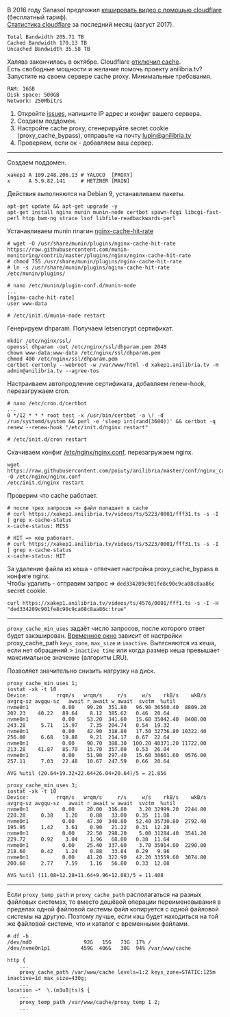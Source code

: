 В 2016 году Sanasol предложил <a href="https://goo.gl/DGxujN">кешировать видео с помощью cloudflare</a> (бесплатный тариф).<br/>
<a href="https://img.poiuty.com/img/41/6fc3f0c7447fce2f96ebe8300af4c341.png">Статистика cloudflare</a> за последний месяц (август 2017).
```
Total Bandwidth 205.71 TB
Cached Bandwidth 170.13 TB
Uncached Bandwidth 35.58 TB
```

Халява закончилась в октябре. Cloudflare <a href="https://img.poiuty.com/img/75/bf96a5525bba1fbbc32e53117c580e75.png">отключил cache</a>.<br/>
Есть свободные мощности и желание помочь проекту anilibria.tv?<br/>
Запустите на своем сервере cache proxy. Минимальные требования.<br/>
```
RAM: 16GB
Disk space: 500GB
Network: 250Mbit/s
```

1. Откройте <a href="https://github.com/poiuty/anilibria/issues">issues</a>, напишите IP адрес и конфиг вашего сервера.<br/> 
2. Создаем поддомен.<br/>
3. Настройте cache proxy, сгенерируйте secret cookie (proxy_cache_bypass), отправьте на почту lupin@anilibria.tv<br/>
4. Проверяем, если ок - добавляем ваш сервер.

<hr/>

Создаем поддомен.

```
xakep1 A 109.248.206.13 # YALOCO  [PROXY]
x      A 5.9.82.141     # HETZNER [MAIN]
```

Действия выполняются на Debian 9, устанавливаем пакеты.
```
apt-get update && apt-get upgrade -y
apt-get install nginx munin munin-node certbot spawn-fcgi libcgi-fast-perl htop bwm-ng strace lsof libfile-readbackwards-perl
```

Устанавливаем munin плагин <a href="https://github.com/munin-monitoring/contrib/blob/master/plugins/nginx/nginx-cache-hit-rate">nginx-cache-hit-rate</a>
```
# wget -O /usr/share/munin/plugins/nginx-cache-hit-rate https://raw.githubusercontent.com/munin-monitoring/contrib/master/plugins/nginx/nginx-cache-hit-rate
# chmod 755 /usr/share/munin/plugins/nginx-cache-hit-rate
# ln -s /usr/share/munin/plugins/nginx-cache-hit-rate /etc/munin/plugins/

# nano /etc/munin/plugin-conf.d/munin-node
...
[nginx-cache-hit-rate]
user www-data

# /etc/init.d/munin-node restart
```

Генерируем dhparam. Получаем letsencrypt сертификат.
```
mkdir /etc/nginx/ssl/
openssl dhparam -out /etc/nginx/ssl/dhparam.pem 2048
chown www-data:www-data /etc/nginx/ssl/dhparam.pem
chmod 400 /etc/nginx/ssl/dhparam.pem
certbot certonly --webroot -w /var/www/html -d xakep1.anilibria.tv -m admin@anilibria.tv --agree-tos
```

Настраиваем автопродление сертификата, добавляем renew-hook, перезагружаем cron.
```
# nano /etc/cron.d/certbot
...
0 */12 * * * root test -x /usr/bin/certbot -a \! -d /run/systemd/system && perl -e 'sleep int(rand(3600))' && certbot -q renew --renew-hook "/etc/init.d/nginx restart"

# /etc/init.d/cron restart
```

Скачиваем конфиг <a href="https://github.com/poiuty/anilibria/blob/master/conf/nginx_caching_proxy.conf">/etc/nginx/nginx.conf</a>, перезагружаем nginx.
```
wget https://raw.githubusercontent.com/poiuty/anilibria/master/conf/nginx_caching_proxy.conf -O /etc/nginx/nginx.conf
/etc/init.d/nginx restart
```

Проверим что cache работает.
```
# после трех запросов => файл попадает в cache
# curl https://xakep1.anilibria.tv/videos/ts/5223/0001/fff31.ts -s -I | grep x-cache-status
x-cache-status: MISS

# HIT => кеш работает.
# curl https://xakep1.anilibria.tv/videos/ts/5223/0001/fff31.ts -s -I | grep x-cache-status
x-cache-status: HIT
```

За удаление файла из кеша - отвечает настройка proxy_cache_bypass в конфиге nginx.<br/>
Чтобы удалить - отправим запрос => `ded334209c901fe8c90c9ca08c8aa86c` secret cookie.
```
curl https://xakep1.anilibria.tv/videos/ts/4576/0001/fff1.ts -s -I -H "ded334209c901fe8c90c9ca08c8aa86c:true"
```

<hr/>

`proxy_cache_min_uses` задаёт число запросов, после которого ответ будет закэширован. <a href="https://stackoverflow.com/questions/26399776/proxy-cache-min-uses-time-window">Временное окно</a> зависит от настройки proxy_cache_path `keys_zone`, `max_size` и `inactive`. Вытесняются из кеша, если нет обращений > `inactive time` или когда размер кеша превышает максимальное значение (алгоритм LRU).

Позволяет значительно снизить нагрузку на диск.


```
proxy_cache_min_uses 1;
iostat -xk -t 10
Device:         rrqm/s   wrqm/s     r/s     w/s    rkB/s    wkB/s avgrq-sz avgqu-sz   await r_await w_await  svctm  %util
nvme0n1           0.00    99.20  351.80   96.90 36560.40  8809.20   202.23    40.22   89.64    8.12  385.62   0.46  20.64
nvme0n1           0.00    53.20  341.60   15.60 35042.40  8408.00   243.28     5.71   15.97    7.35  204.74   0.54  19.32
nvme0n1           0.00    42.90  318.80   17.50 32736.80 10322.40   256.08     6.68   19.88    9.21  214.17   0.67  22.64
nvme0n1           0.00    90.70  388.30  100.20 40371.20 11722.00   213.28    41.87   85.70   15.70  357.00   0.53  26.04
nvme0n1           0.00    51.90  297.40   15.60 30661.60  9576.00   257.11     7.03   22.48   10.67  247.59   0.66  20.64

AVG %util (20.64+19.32+22.64+26.04+20.64)/5 = 21.856
```
```
proxy_cache_min_uses 3;
iostat -xk -t 10
Device:         rrqm/s   wrqm/s     r/s     w/s    rkB/s    wkB/s avgrq-sz avgqu-sz   await r_await w_await  svctm  %util
nvme0n1           0.00    20.00  316.80    3.20 32999.20  2244.80   220.28     0.38    1.20    0.88   33.00   0.35  11.08
nvme0n1           0.00    47.30  340.80   52.40 35730.80  2792.40   195.95     1.42    3.61    0.90   21.22   0.31  12.28
nvme0n1           0.00    22.50  298.20    5.00 31284.40  3541.20   229.72     0.92    3.04    1.96   68.00   0.38  11.64
nvme0n1           0.00    25.40  337.60    3.70 35014.00  2290.00   218.60     0.42    1.24    0.88   33.84   0.29   9.96
nvme0n1           0.00    41.20  322.90   42.20 33559.60  3074.80   200.68     2.77    7.59    1.16   56.80   0.33  12.08

AVG %util (11.08+12.28+11.64+9.96+12.08)/5 = 11.408
```
<hr/>

Если `proxy_temp_path` и `proxy_cache_path` располагаться на разных файловых системах, то вместо дешёвой операции переименовывания в пределах одной файловой системы файл копируется с одной файловой системы на другую. Поэтому лучше, если кэш будет находиться на той же файловой системе, что и каталог с временными файлами.<br/>

```
# df -h
/dev/md0                 92G   15G   73G  17% /
/dev/nvme0n1p1          459G  406G   30G  94% /var/www/cache
```
```
http {
	...
	proxy_cache_path /var/www/cache levels=1:2 keys_zone=STATIC:125m inactive=1d max_size=430g;
	...
location ~*  \.(m3u8|ts)$ {
	...
	proxy_temp_path /var/www/cache/proxy_temp 1 2;
	...
```
